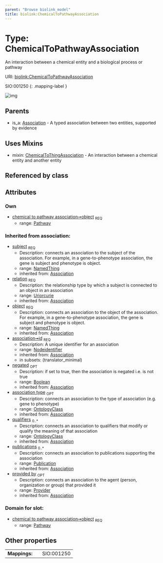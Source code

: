 ```yaml
---
parent: "Browse biolink_model"
title: biolink:ChemicalToPathwayAssociation
---
```


# Type: ChemicalToPathwayAssociation


An interaction between a chemical entity and a biological process or pathway

URI: [biolink:ChemicalToPathwayAssociation](https://w3id.org/biolink/vocab/ChemicalToPathwayAssociation)

SIO:001250
{: .mapping-label }

![img](http://yuml.me/diagram/nofunky;dir:TB/class/\[Provider]<provided%20by(i)%200..1-%20\[ChemicalToPathwayAssociation&#124;relation(i):uriorcurie;id(i):nodeidentifier;negated(i):boolean%20%3F],%20\[Publication]<publications(i)%200..*-%20\[ChemicalToPathwayAssociation],%20\[OntologyClass]<qualifiers(i)%200..*-%20\[ChemicalToPathwayAssociation],%20\[OntologyClass]<association%20type(i)%200..1-%20\[ChemicalToPathwayAssociation],%20\[NamedThing]<subject(i)%201..1-%20\[ChemicalToPathwayAssociation],%20\[Pathway]<object%201..1-%20\[ChemicalToPathwayAssociation],%20\[ChemicalToPathwayAssociation]uses%20-.->\[ChemicalToThingAssociation],%20\[Association]^-\[ChemicalToPathwayAssociation])

## Parents

 *  is_a: [Association](Association.md) - A typed association between two entities, supported by evidence

## Uses Mixins

 *  mixin: [ChemicalToThingAssociation](ChemicalToThingAssociation.md) - An interaction between a chemical entity and another entity

## Referenced by class


## Attributes


### Own

 * [chemical to pathway association➞object](chemical_to_pathway_association_object.md)  <sub>REQ</sub>
    * range: [Pathway](Pathway.md)

### Inherited from association:

 * [subject](subject.md)  <sub>REQ</sub>
    * Description: connects an association to the subject of the association. For example, in a gene-to-phenotype association, the gene is subject and phenotype is object.
    * range: [NamedThing](NamedThing.md)
    * inherited from: [Association](Association.md)
 * [relation](relation.md)  <sub>REQ</sub>
    * Description: the relationship type by which a subject is connected to an object in an association
    * range: [Uriorcurie](types/Uriorcurie.md)
    * inherited from: [Association](Association.md)
 * [object](object.md)  <sub>REQ</sub>
    * Description: connects an association to the object of the association. For example, in a gene-to-phenotype association, the gene is subject and phenotype is object.
    * range: [NamedThing](NamedThing.md)
    * inherited from: [Association](Association.md)
 * [association➞id](association_id.md)  <sub>REQ</sub>
    * Description: A unique identifier for an association
    * range: [Nodeidentifier](types/Nodeidentifier.md)
    * inherited from: [Association](Association.md)
    * in subsets: (translator_minimal)
 * [negated](negated.md)  <sub>OPT</sub>
    * Description: if set to true, then the association is negated i.e. is not true
    * range: [Boolean](types/Boolean.md)
    * inherited from: [Association](Association.md)
 * [association type](association_type.md)  <sub>OPT</sub>
    * Description: connects an association to the type of association (e.g. gene to phenotype)
    * range: [OntologyClass](OntologyClass.md)
    * inherited from: [Association](Association.md)
 * [qualifiers](qualifiers.md)  <sub>0..*</sub>
    * Description: connects an association to qualifiers that modify or qualify the meaning of that association
    * range: [OntologyClass](OntologyClass.md)
    * inherited from: [Association](Association.md)
 * [publications](publications.md)  <sub>0..*</sub>
    * Description: connects an association to publications supporting the association
    * range: [Publication](Publication.md)
    * inherited from: [Association](Association.md)
 * [provided by](provided_by.md)  <sub>OPT</sub>
    * Description: connects an association to the agent (person, organization or group) that provided it
    * range: [Provider](Provider.md)
    * inherited from: [Association](Association.md)

### Domain for slot:

 * [chemical to pathway association➞object](chemical_to_pathway_association_object.md)  <sub>REQ</sub>
    * range: [Pathway](Pathway.md)

## Other properties

|  |  |  |
| --- | --- | --- |
| **Mappings:** | | SIO:001250 |

